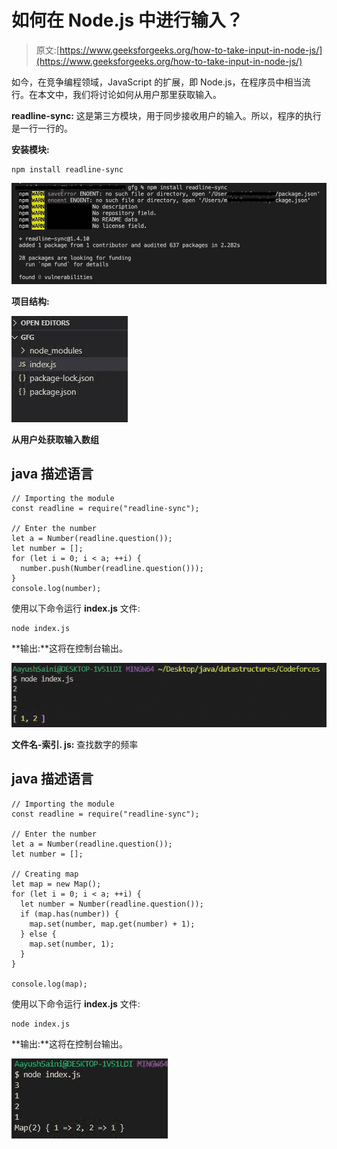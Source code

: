 # 如何在 Node.js 中进行输入？

> 原文:[https://www.geeksforgeeks.org/how-to-take-input-in-node-js/](https://www.geeksforgeeks.org/how-to-take-input-in-node-js/)

如今，在竞争编程领域，JavaScript 的扩展，即 Node.js，在程序员中相当流行。在本文中，我们将讨论如何从用户那里获取输入。

**readline-sync:** 这是第三方模块，用于同步接收用户的输入。所以，程序的执行是一行一行的。

**安装模块:**

```
npm install readline-sync
```

![](img/6377ef19500714f324c974b8cc817232.png)

**项目结构:**

![](img/eb076ace5ac43b8328196fb1b76a6043.png)

**从用户处获取输入数组**

## java 描述语言

```
// Importing the module
const readline = require("readline-sync");

// Enter the number
let a = Number(readline.question());
let number = [];
for (let i = 0; i < a; ++i) {
  number.push(Number(readline.question()));
}
console.log(number);
```

使用以下命令运行 **index.js** 文件:

```
node index.js
```

**输出:**这将在控制台输出。

![](img/e1fdc36d51138b5a703b0664b3853278.png)

**文件名-索引. js:** 查找数字的频率

## java 描述语言

```
// Importing the module
const readline = require("readline-sync");

// Enter the number
let a = Number(readline.question());
let number = [];

// Creating map
let map = new Map();
for (let i = 0; i < a; ++i) {
  let number = Number(readline.question());
  if (map.has(number)) {
    map.set(number, map.get(number) + 1);
  } else {
    map.set(number, 1);
  }
}

console.log(map);
```

使用以下命令运行 **index.js** 文件:

```
node index.js
```

**输出:**这将在控制台输出。

![](img/0afd13f93e8d330c8ad5c3740130d66d.png)